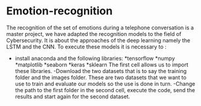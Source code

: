 # Emotion-recognition
The recognition of the set of emotions during a telephone conversation is a master project, we have adapted the recognition models to the field of Cybersecurity. 
It is about the approaches of the deep learning namely the LSTM and the CNN. To execute these models it is necessary to :
- install anaconda and the following libraries:
	*tensorflow
	*numpy
	*matplotlib
	*seaborn
	*keras
	*sklearn
The first cell allows us to import these libraries.
-Download the two datasets that is to say the training folder and the images folder. These are two datasets that we want to use to train and evaluate our models so the use is done in turn.
-Change the path to the first folder in the second cell, execute the code, send the results and start again for the second dataset.
